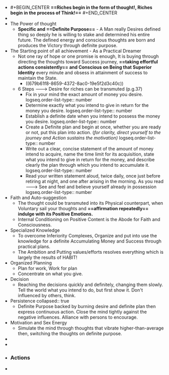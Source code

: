 - #+BEGIN_CENTER
  **==Riches begin in the form of thought!, Riches begin in the process of Think!==**
  #+END_CENTER
-
- The Power of thought
	- **Specific and ==Definite Purpose==** - A Man really Desires defined thing so deeply he is willing to stake and determined his entire future. The defined energy and conscious thoughts are born and produces the Victory through definite purpose.
- The Starting point of all achievement - As a Practical Dreamer
	- Not one ray of hope or one promise is enough, It is buying through directing the thoughts toward Success journey, **==taking effortful actions consistently== and Conscious on Being that Superior Identity** every minute and obsess in attainment of success to maintain the State.
		- ((679b61f8-8659-4372-8ac0-19e5f2d3c40c))
	- 6 Steps --->  Desire for riches can be transmuted (p.g.37)
		- Fix in your mind the exact amount of money you desire. 
		  logseq.order-list-type:: number
		- Determine exactly what you intend to give in return for the money you desire. 
		  logseq.order-list-type:: number
		- Establish a definite date when you intend to possess the money you desire. 
		  logseq.order-list-type:: number
		- Create a Definite plan and begin at once, whether you are ready or not, put this plan into action. (*for clarity, direct yourself to the journey and Action sustains the motivation)*
		  logseq.order-list-type:: number
		- Write out a clear, concise statement of the amount of money intend to acquire, name the time limit for its acquisition, state what you intend to give in return for the money, and describe clearly the plan through which you intend to accumulate it.
		  logseq.order-list-type:: number
		- Read your written statement aloud, twice daily, once just before retiring at night, and one after arising in the morning. As you read ---> See and feel and believe yourself already in possession 
		  logseq.order-list-type:: number
- Faith and Auto-suggestion
	- The thought could be transmuted into its Physical counterpart, when Voluntary sail your thoughts and **==affirmation repeatedly== indulge with its Positive Emotions.**
	- Internal Conditioning on Positive Content is the Abode for Faith and Consciousness.
- Specialized Knowledge
	- To overcome Inferiority Complexes, Organize and put into use the knowledge for a definite Accumulating Money and Success through practical plans.
	- The Ambition and Putting values/efforts resolves everything which is largely the results of HABIT!
- Organized Planning
	- Plan for work, Work for plan
	- Concentrate on what you give.
- Decision
	- Reaching the decisions quickly and definitely, changing them slowly. Tell the world what you intend to do, but first show it. Don't influenced by others, think.
- Persistence
  collapsed:: true
	- Definite Purpose backed by burning desire and definite plan then express continuous action. Close the mind tightly against the negative influences. Alliance with persons to encourage.
- Motivation and Sex Energy
	- Simulate  the mind through thoughts that vibrate higher-than-average then, switching the thoughts on definite purpose.
-
-
- ### Actions
-